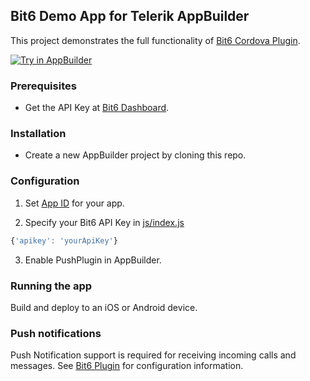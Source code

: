 Bit6 Demo App for Telerik AppBuilder
------------------------------------
This project demonstrates the full functionality of [Bit6 Cordova Plugin](https://github.com/bit6/bit6-cordova).

<a href="https://platform.telerik.com/#appbuilder/clone/https%3A%2F%2Fgithub.com%2Fbit6%2FBit6-DemoApp.git" target="_blank"><img src="http://docs.telerik.com/platform/appbuilder/sample-apps/images/try-in-appbuilder.png" alt="Try in AppBuilder" title="Try in AppBuilder" /></a>

### Prerequisites
* Get the API Key at [Bit6 Dashboard](https://dashboard.bit6.com).

### Installation
* Create a new AppBuilder project by cloning this repo.

### Configuration
1. Set [App ID](http://docs.telerik.com/platform/appbuilder/code-signing-your-app/code-sign-glossary#application-identifier) for your app.

2. Specify your Bit6 API Key in [js/index.js](js/index.js#L19)
  ```js
  {'apikey': 'yourApiKey'}
  ```

3. Enable PushPlugin in AppBuilder. 

### Running the app
Build and deploy to an iOS or Android device.

### Push notifications
Push Notification support is required for receiving incoming calls and messages. See [Bit6 Plugin](https://github.com/bit6/bit6-cordova) for configuration information.
